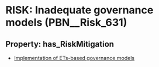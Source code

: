 # RISK: __Inadequate governance models__ (PBN__Risk_631)

## Property: has_RiskMitigation

* [Implementation of ETs-based governance models](PBN__RiskMitigation_874)

